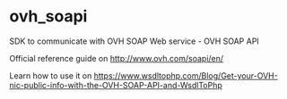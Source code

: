 ovh_soapi
=========

SDK to communicate with OVH SOAP Web service - OVH SOAP API

Official reference guide on http://www.ovh.com/soapi/en/

Learn how to use it on https://www.wsdltophp.com/Blog/Get-your-OVH-nic-public-info-with-the-OVH-SOAP-API-and-WsdlToPhp
